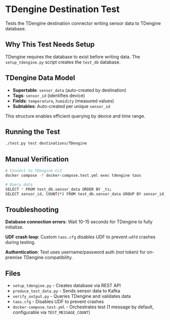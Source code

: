# TDengine Destination Test

Tests the TDengine destination connector writing sensor data to TDengine database.

## Why This Test Needs Setup

TDengine requires the database to exist before writing data. The `setup_tdengine.py` script creates the `test_db` database.

## TDengine Data Model

- **Supertable**: `sensor_data` (auto-created by destination)
- **Tags**: `sensor_id` (identifies device)
- **Fields**: `temperature`, `humidity` (measured values)
- **Subtables**: Auto-created per unique `sensor_id`

This structure enables efficient querying by device and time range.

## Running the Test

```bash
./test.py test destinations/TDengine
```

## Manual Verification

```bash
# Connect to TDengine CLI
docker compose -f docker-compose.test.yml exec tdengine taos

# Query data
SELECT * FROM test_db.sensor_data ORDER BY _ts;
SELECT sensor_id, COUNT(*) FROM test_db.sensor_data GROUP BY sensor_id;
```

## Troubleshooting

**Database connection errors**: Wait 10-15 seconds for TDengine to fully initialize.

**UDF crash loop**: Custom `taos.cfg` disables UDF to prevent `udfd` crashes during testing.

**Authentication**: Test uses username/password auth (not token) for on-premise TDengine compatibility.

## Files

- `setup_tdengine.py` - Creates database via REST API
- `produce_test_data.py` - Sends sensor data to Kafka
- `verify_output.py` - Queries TDengine and validates data
- `taos.cfg` - Disables UDF to prevent crashes
- `docker-compose.test.yml` - Orchestrates test (1 message by default, configurable via `TEST_MESSAGE_COUNT`)
